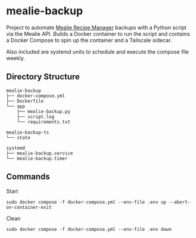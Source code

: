 # mealie-backup
Project to automate [Mealie Recipe Manager](https://github.com/mealie-recipes/mealie) backups with a Python script via the Mealie API. Builds a Docker container to run the script and contains a Docker Compose to spin up the container and a Tailscale sidecar.

Also included are systemd units to schedule and execute the compose file weekly.

## Directory Structure
```
mealie-backup
├── docker-compose.yml
├── Dockerfile
└── app
    ├── mealie-backup.py
    ├── script.log
    └── requirements.txt

mealie-backup-ts
└── state

systemd
├── mealie-backup.service
└── mealie-backup.timer
```
## Commands
Start

```sudo docker compose -f docker-compose.yml --env-file .env up --abort-on-container-exit```

Clean 

```sudo docker compose -f docker-compose.yml --env-file .env down```
